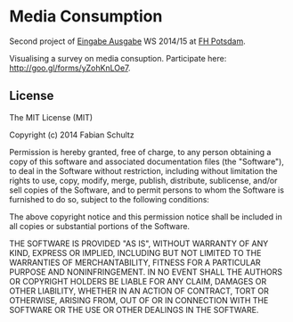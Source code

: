 Media Consumption
=================

Second project of [Eingabe Ausgabe](https://incom.org/workspace/5478) WS 2014/15 at [FH Potsdam](http://www.fh-potsdam.de/).

Visualising a survey on media consuption. Participate here: http://goo.gl/forms/yZohKnLOe7.

## License
The MIT License (MIT)

Copyright (c) 2014 Fabian Schultz

Permission is hereby granted, free of charge, to any person obtaining a copy
of this software and associated documentation files (the "Software"), to deal
in the Software without restriction, including without limitation the rights
to use, copy, modify, merge, publish, distribute, sublicense, and/or sell
copies of the Software, and to permit persons to whom the Software is
furnished to do so, subject to the following conditions:

The above copyright notice and this permission notice shall be included in
all copies or substantial portions of the Software.

THE SOFTWARE IS PROVIDED "AS IS", WITHOUT WARRANTY OF ANY KIND, EXPRESS OR
IMPLIED, INCLUDING BUT NOT LIMITED TO THE WARRANTIES OF MERCHANTABILITY,
FITNESS FOR A PARTICULAR PURPOSE AND NONINFRINGEMENT. IN NO EVENT SHALL THE
AUTHORS OR COPYRIGHT HOLDERS BE LIABLE FOR ANY CLAIM, DAMAGES OR OTHER
LIABILITY, WHETHER IN AN ACTION OF CONTRACT, TORT OR OTHERWISE, ARISING FROM,
OUT OF OR IN CONNECTION WITH THE SOFTWARE OR THE USE OR OTHER DEALINGS IN
THE SOFTWARE.
